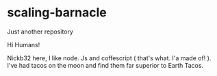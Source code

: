 # scaling-barnacle
Just another repository



Hi Humans!

Nickb32 here, I like node. Js and coffescript ( that's what. I'a made of! ). I've had tacos on the moon and find them far superior to Earth Tacos.
